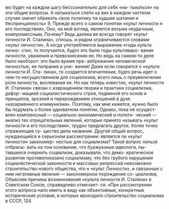 мо будет на каждом шагу бессознательно для себя «на-
тыкаться» на эти общие вопросы. А натыкаться слепо
ка вих в каждом частном случае значит обрекать свою
политику па худшие шатания и беспринципность» 9,
Прежде всего о самом понятии «культ личности н его
последствия», Оно, на мой взгляд, является весьма
неудачным, компромиссным, Почему? Ведь далека
ве всегда говорят «культ личности И. Сталина», сплошь.
и рядом ограничиваются словами «культ личности»,
А когда употребляется выражение «годы культа лично-
сти», то получается, будто это были годы культивиро-
вания личности, уважения и превознесения ее. Но ведь
на самом-то деле было наоборот: это было время пре-
вебрежения человеческой личностью, ее попрания и уни-
жения! Даже если говорится о «культе личности И. Ста-
лина», то создается впечатление, будто речь идет
о чем-то несущественном для социализма, всего лишь
о преувеличении роли личности, воспевания ее. Но как
теперь известно, «культ личности И. Сталина» связан
с извращением теории и практики социализма, дефор-
мацией социалистического строя, подменой его основ
и принципов, эрозней и перерождением отношений в духе
«казарменного коммунизма».
Поэтому, как мне кажется, нужно было бы подумать
о более адекватном понятии, Однако, пока не осущест-
влен комплексный — социально-экономический и политн-
ческий — анализ тех отрицательных явлений, которые
принято называть «культ личности и его последствия»,
трудно предлагать другое, более точно отражающее су-
щество дела название.
Другой общий вопрос, нуждающийся в серьезном
рассмотрении: является ли «культ личности» закономер-
ностью для социализма? Такой вопрос нельзя отбрасы-
вать на том основании, что буржуазные идеологи, пы-
тавшиеся очернить социализм, доказывали, что демо-
кратическое развитие противопоказано социализму, что
без грубого нарушения социалястической законности
и массовых репрессий невозможно строительство нового
общества, что н «культ Личности», и связанные с ним
негативные явления — закономерное порождение со-
циализма,
Объясняя причины возникновения «культа личностя
И. Сталина» в Советском Союзе, справедливо отмечает-
ся: «При рассмотрении этого вопроса нало иметь в виду
как объективные, конкретные исторические условия,
в которых ироходило строительство социализма в СССР,
124
